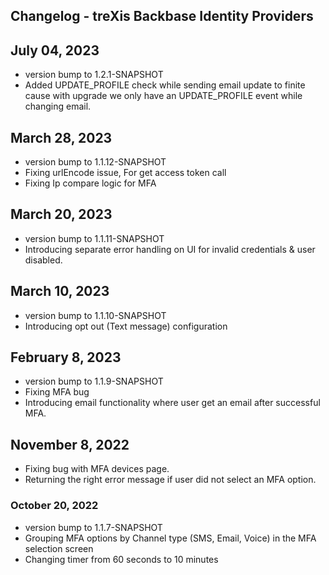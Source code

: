 
## Changelog - treXis Backbase Identity Providers

## July 04, 2023
- version bump to 1.2.1-SNAPSHOT
- Added UPDATE_PROFILE check while sending email update to finite cause with upgrade we only have an UPDATE_PROFILE event while changing email. 

## March 28, 2023
- version bump to 1.1.12-SNAPSHOT
- Fixing urlEncode issue, For get access token call
- Fixing Ip compare logic for MFA

## March 20, 2023
- version bump to 1.1.11-SNAPSHOT
- Introducing separate error handling on UI for invalid credentials & user disabled.

## March 10, 2023
- version bump to 1.1.10-SNAPSHOT
- Introducing opt out (Text message) configuration

## February 8, 2023
- version bump to 1.1.9-SNAPSHOT
- Fixing MFA bug 
- Introducing email functionality where user get an email after successful MFA.

## November 8, 2022
- Fixing bug with MFA devices page.
- Returning the right error message if user did not select an MFA option.

### October 20, 2022

- version bump to 1.1.7-SNAPSHOT
- Grouping MFA options by Channel type (SMS, Email, Voice) in the MFA selection screen
- Changing timer from 60 seconds to 10 minutes

